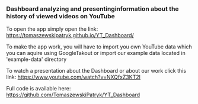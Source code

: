 ### Dashboard analyzing and presentinginformation about the history of viewed videos on YouTube
To open the app simply open the link: https://tomaszewskipatryk.github.io/YT_Dashboard/

To make the app work, you will have to import you own YouTube data which you can aquire using GoogleTakout or import our example data located in 'example-data' directory

To watch a presentation about the Dashboard or about our work click this link: https://www.youtube.com/watch?v=NXQfxZ3KT2I

Full code is available here: https://github.com/TomaszewskiPatryk/YT_Dashboard
